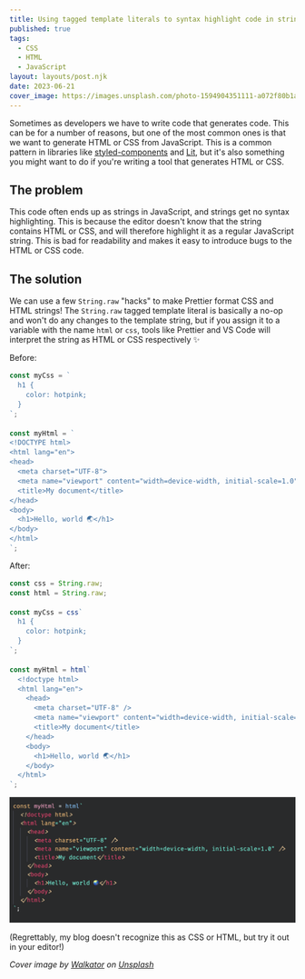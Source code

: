 ```yaml
---
title: Using tagged template literals to syntax highlight code in strings
published: true
tags:
  - CSS
  - HTML
  - JavaScript
layout: layouts/post.njk
date: 2023-06-21
cover_image: https://images.unsplash.com/photo-1594904351111-a072f80b1a71?ixlib=rb-4.0.3&ixid=M3wxMjA3fDB8MHxwaG90by1wYWdlfHx8fGVufDB8fHx8fA%3D%3D&auto=format&fit=crop&w=1000&h=420&q=80
---
```


Sometimes as developers we have to write code that generates code. This can be for a number of reasons, but one of the most common ones is that we want to generate HTML or CSS from JavaScript. This is a common pattern in libraries like [styled-components](https://styled-components.com/) and [Lit](https://lit.dev/), but it's also something you might want to do if you're writing a tool that generates HTML or CSS.

## The problem

This code often ends up as strings in JavaScript, and strings get no syntax highlighting. This is because the editor doesn't know that the string contains HTML or CSS, and will therefore highlight it as a regular JavaScript string. This is bad for readability and makes it easy to introduce bugs to the HTML or CSS code.

## The solution

We can use a few `String.raw` "hacks" to make Prettier format CSS and HTML strings!
The `String.raw` tagged template literal is basically a no-op and won't do any changes to the template string, but if you assign it to a variable with the name `html` or `css`, tools like Prettier and VS Code will interpret the string as HTML or CSS respectively ✨

Before:

```js
const myCss = `
  h1 {
    color: hotpink;
  }
`;

const myHtml = `
<!DOCTYPE html>
<html lang="en">
<head>
  <meta charset="UTF-8">
  <meta name="viewport" content="width=device-width, initial-scale=1.0">
  <title>My document</title>
</head>
<body>
  <h1>Hello, world 🌏</h1>
</body>
</html>
`;
```

After:

```js
const css = String.raw;
const html = String.raw;

const myCss = css`
  h1 {
    color: hotpink;
  }
`;

const myHtml = html`
  <!doctype html>
  <html lang="en">
    <head>
      <meta charset="UTF-8" />
      <meta name="viewport" content="width=device-width, initial-scale=1.0" />
      <title>My document</title>
    </head>
    <body>
      <h1>Hello, world 🌏</h1>
    </body>
  </html>
`;
```

![How it looks in my editor](/img/syntax-highlight.png)

(Regrettably, my blog doesn't recognize this as CSS or HTML, but try it out in your editor!)

_Cover image by [Walkator](https://unsplash.com/@walkator) on [Unsplash](https://unsplash.com/photos/klMii3cR9iI)_
